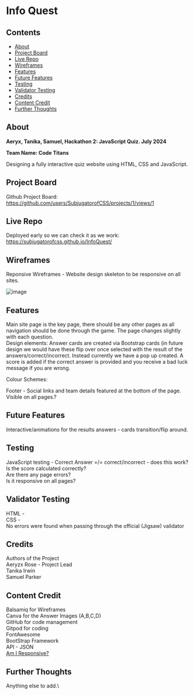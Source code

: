 # Info Quest

## Contents
- [About](#about)
- [Project Board](#Project-Board)
- [Live Repo](#Live-Repo)
- [Wireframes](#Wireframes)
- [Features](#Features)
- [Future Features](#Future-Features)
- [Testing](#Testing)
- [Validator Testing](#Validator-Testing)
- [Credits](#Credits)
- [Content Credit](#Content-Credit)
- [Further Thoughts](#Further-Thoughts)

## About

**Aeryx, Tanika, Samuel, Hackathon 2: JavaScript Quiz. July 2024**

**Team Name: Code Titans**

Designing a fully interactive quiz website using HTML, CSS and JavaScript.

## Project Board
Github Project Board: https://github.com/users/SubjugatorofCSS/projects/1/views/1

## Live Repo
Deployed early so we can check it as we work: https://subjugatorofcss.github.io/InfoQuest/

## Wireframes 

Reponsive Wireframes - Website design skeleton to be responsive on all sites.

![image](https://github.com/SubjugatorofCSS/InfoQuest/blob/main/Media/Basic%20layout%20(responsive).png)

## Features

Main site page is the key page, there should be any other pages as all navigation should be done through the game. The page changes slightly with each question. \
Design elements:
Answer cards are created via Bootstrap cards (in future design we would have these flip over once selected with the result of the answers/correct/incorrect. Instead currently we have a pop up created. A score is added if the correct answer is provided and you receive a bad luck message if you are wrong. 

Colour Schemes:

Footer - Social links and team details featured at the bottom of the page. Visible on all pages.?

## Future Features
Interactive/animations for the results answers - cards transition/flip around. 

## Testing
JavaScript testing - Correct Answer =/= correct/incorrect - does this work?\
Is the score calculated correctly?\
Are there any page errors?\
Is it responsive on all pages? 

## Validator Testing
HTML - \
CSS - \
No errors were found when passing through the official (Jigsaw) validator

## Credits
Authors of the Project\
Aeryzx Rose - Project Lead\
Tanika Irwin\
Samuel Parker

## Content Credit
Balsamiq for Wireframes\
Canva for the Answer Images (A,B,C,D)\
GitHub for code management\
Gitpod for coding\
FontAwesome\
BootStrap Framework\
API - JSON\
[Am I Responsive?](https://ui.dev/amiresponsive?url=https%3A%2F%2Fbytes.dev)


## Further Thoughts
Anything else to add.\

### 
